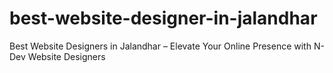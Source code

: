 # best-website-designer-in-jalandhar
Best Website Designers in Jalandhar – Elevate Your Online Presence with N-Dev Website Designers
